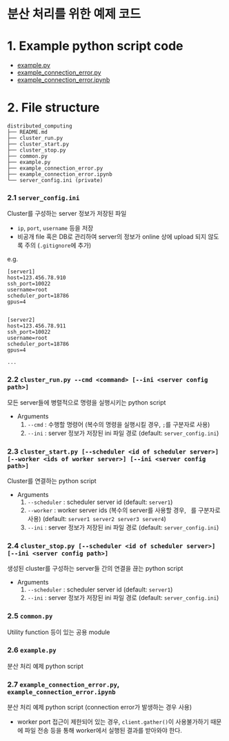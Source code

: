 # 분산 처리를 위한 예제 코드

# 1. Example python script code
- [example.py](example.py)
- [example_connection_error.py](example_connection_error.py)
- [example_connection_error.ipynb](example_connection_error.ipynb)


# 2. File structure
```
distributed_computing
├── README.md
├── cluster_run.py
├── cluster_start.py
├── cluster_stop.py
├── common.py
├── example.py
├── example_connection_error.py
├── example_connection_error.ipynb
└── server_config.ini (private)
```

### 2.1 `server_config.ini`
Cluster를 구성하는 server 정보가 저장된 파일
- `ip`, `port`, `username` 등을 저장
- 비공개 file 혹은 DB로 관리하여 server의 정보가 online 상에 upload 되지 않도록 주의 (`.gitignore`에 추가)

e.g. 
```
[server1]
host=123.456.78.910
ssh_port=10022
username=root
scheduler_port=18786
gpus=4


[server2]
host=123.456.78.911
ssh_port=10022
username=root
scheduler_port=18786
gpus=4

...
```

### 2.2 `cluster_run.py --cmd <command> [--ini <server config path>]`
모든 server들에 병렬적으로 명령을 실행시키는 python script
- Arguments
    1. `--cmd` : 수행할 명령어 (복수의 명령을 실행시킬 경우, `;`를 구분자로 사용)
    2. `--ini` : server 정보가 저장된 ini 파일 경로 (default: `server_config.ini`)

### 2.3 `cluster_start.py [--scheduler <id of scheduler server>] [--worker <ids of worker server>] [--ini <server config path>]`
Cluster를 연결하는 python script
- Arguments
    1. `--scheduler` : scheduler server id (default: `server1`)
    2. `--worker` : worker server ids (복수의 server를 사용할 경우, ` `를 구분자로 사용) (default: `server1 server2 server3 server4`)
    3. `--ini` : server 정보가 저장된 ini 파일 경로 (default: `server_config.ini`)

### 2.4 `cluster_stop.py [--scheduler <id of scheduler server>] [--ini <server config path>]`
생성된 cluster를 구성하는 server들 간의 연결을 끊는 python script
- Arguments
    1. `--scheduler` : scheduler server id (default: `server1`)
    2. `--ini` : server 정보가 저장된 ini 파일 경로 (default: `server_config.ini`)

### 2.5 `common.py`
Utility function 등이 있는 공용 module

### 2.6 `example.py`
분산 처리 예제 python script

### 2.7 `example_connection_error.py`, `example_connection_error.ipynb`
분산 처리 예제 python script (connection error가 발생하는 경우 사용)
- worker port 접근이 제한되어 있는 경우, `client.gather()`이 사용불가하기 때문에 파일 전송 등을 통해 worker에서 실행된 결과를 받아와야 한다.
